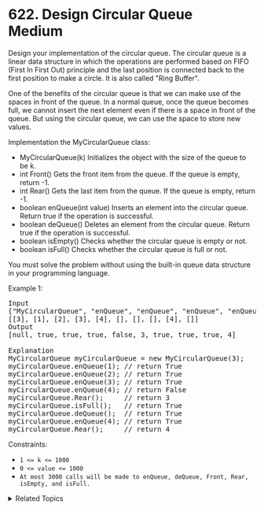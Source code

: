 # 622. Design Circular Queue<br> Medium

Design your implementation of the circular queue. The circular queue is a linear data structure in which the operations are performed based on FIFO (First In First Out) principle and the last position is connected back to the first position to make a circle. It is also called "Ring Buffer".

One of the benefits of the circular queue is that we can make use of the spaces in front of the queue. In a normal queue, once the queue becomes full, we cannot insert the next element even if there is a space in front of the queue. But using the circular queue, we can use the space to store new values.

Implementation the MyCircularQueue class:

- MyCircularQueue(k) Initializes the object with the size of the queue to be k.
- int Front() Gets the front item from the queue. If the queue is empty, return -1.
- int Rear() Gets the last item from the queue. If the queue is empty, return -1.
- boolean enQueue(int value) Inserts an element into the circular queue. Return true if the operation is successful.
- boolean deQueue() Deletes an element from the circular queue. Return true if the operation is successful.
- boolean isEmpty() Checks whether the circular queue is empty or not.
- boolean isFull() Checks whether the circular queue is full or not.

You must solve the problem without using the built-in queue data structure in your programming language. 

Example 1:

<pre>
Input
["MyCircularQueue", "enQueue", "enQueue", "enQueue", "enQueue", "Rear", "isFull", "deQueue", "enQueue", "Rear"]
[[3], [1], [2], [3], [4], [], [], [], [4], []]
Output
[null, true, true, true, false, 3, true, true, true, 4]

Explanation
MyCircularQueue myCircularQueue = new MyCircularQueue(3);
myCircularQueue.enQueue(1); // return True
myCircularQueue.enQueue(2); // return True
myCircularQueue.enQueue(3); // return True
myCircularQueue.enQueue(4); // return False
myCircularQueue.Rear();     // return 3
myCircularQueue.isFull();   // return True
myCircularQueue.deQueue();  // return True
myCircularQueue.enQueue(4); // return True
myCircularQueue.Rear();     // return 4
</pre>


Constraints:

- `1 <= k <= 1000`
- `0 <= value <= 1000`
- `At most 3000 calls will be made to enQueue, deQueue, Front, Rear, isEmpty, and isFull.`

<details>

<summary> Related Topics </summary>

-   `Design`
-   `Linked List`

</details>
